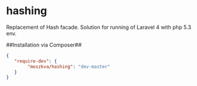 hashing
=======

Replacement of Hash facade. Solution for running of Laravel 4 with php 5.3 env.


##Installation via Composer##

```json
{
   "require-dev": {
        "moszkva/hashing": "dev-master"
   }
}
```
